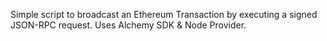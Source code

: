 Simple script to broadcast an Ethereum Transaction by executing a signed JSON-RPC request. Uses Alchemy SDK & Node Provider.
